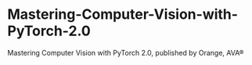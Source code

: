 # Mastering-Computer-Vision-with-PyTorch-2.0
Mastering Computer Vision with PyTorch 2.0, published by Orange, AVA®
